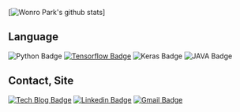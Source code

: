 
[![Wonro Park's github stats](https://github-readme-stats.vercel.app/api?username=pwr4779&count_private=true&show_icons=true)]

## Language
![Python Badge](https://img.shields.io/badge/python%20-%2314354C.svg?&style=flat-square&logo=python&logoColor=white/)
[![Tensorflow Badge](https://aleen42.github.io/badges/src/tensorflow.svg)](https://github.com/tensorflow)
![Keras Badge](https://img.shields.io/badge/Keras%20-%23D00000.svg?&style=flat-square&logo=Keras&logoColor=white/)
![JAVA Badge](https://img.shields.io/badge/java-%23ED8B00.svg?&style=flat-square&logo=java&logoColor=white/)


## Contact, Site
[![Tech Blog Badge](http://img.shields.io/badge/-Tech%20blog-black?style=flat-square&logo=github&link=https://toitoitoi79.tistory.com/)](https://toitoitoi79.tistory.com/)
[![Linkedin Badge](https://img.shields.io/badge/-LinkedIn-blue?style=flat-square&logo=Linkedin&logoColor=white&link=https://www.linkedin.com/in/wonro-park-46b9071b9/)](https://www.linkedin.com/in/wonro-park-46b9071b9/)
[![Gmail Badge](https://img.shields.io/badge/Gmail-d14836?style=flat-square&logo=Gmail&logoColor=white&link=mailto:yolowonro@gmail.com)](mailto:yolowonro@gmail.com)
